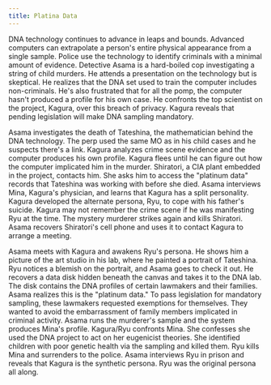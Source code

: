 ```yaml
---
title: Platina Data
---
```


DNA technology continues to advance in leaps and bounds. Advanced computers can
extrapolate a person's entire physical appearance from a single sample. Police
use the technology to identify criminals with a minimal amount of evidence.
Detective Asama is a hard-boiled cop investigating a string of child murders. He
attends a presentation on the technology but is skeptical. He realizes that the
DNA set used to train the computer includes non-criminals. He's also frustrated
that for all the pomp, the computer hasn't produced a profile for his own case.
He confronts the top scientist on the project, Kagura, over this breach of
privacy. Kagura reveals that pending legislation will make DNA sampling
mandatory.

Asama investigates the death of Tateshina, the mathematician behind the DNA
technology. The perp used the same MO as in his child cases and he suspects
there's a link. Kagura analyzes crime scene evidence and the computer produces
his own profile. Kagura flees until he can figure out how the computer
implicated him in the murder. Shiratori, a CIA plant embedded in the project,
contacts him. She asks him to access the "platinum data" records that Tateshina
was working with before she died. Asama interviews Mina, Kagura's physician, and
learns that Kagura has a split personality. Kagura developed the alternate
persona, Ryu, to cope with his father's suicide. Kagura may not remember the
crime scene if he was manifesting Ryu at the time. The mystery murderer strikes
again and kills Shiratori. Asama recovers Shiratori's cell phone and uses it to
contact Kagura to arrange a meeting.

Asama meets with Kagura and awakens Ryu's persona. He shows him a picture of the
art studio in his lab, where he painted a portrait of Tateshina. Ryu notices a
blemish on the portrait, and Asama goes to check it out. He recovers a data disk
hidden beneath the canvas and takes it to the DNA lab. The disk contains the DNA
profiles of certain lawmakers and their families. Asama realizes this is the
"platinum data." To pass legislation for mandatory sampling, these lawmakers
requested exemptions for themselves. They wanted to avoid the embarrassment of
family members implicated in criminal activity. Asama runs the murderer's sample
and the system produces Mina's profile. Kagura/Ryu confronts Mina. She confesses
she used the DNA project to act on her eugenicist theories. She identified
children with poor genetic health via the sampling and killed them. Ryu kills
Mina and surrenders to the police. Asama interviews Ryu in prison and reveals
that Kagura is the synthetic persona. Ryu was the original persona all along.
